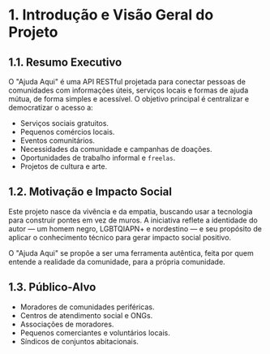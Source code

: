 # 1. Introdução e Visão Geral do Projeto

## 1.1. Resumo Executivo

O "Ajuda Aqui" é uma API RESTful projetada para conectar pessoas de comunidades com informações úteis, serviços locais e formas de ajuda mútua, de forma simples e acessível. O objetivo principal é centralizar e democratizar o acesso a:

* Serviços sociais gratuitos.
* Pequenos comércios locais.
* Eventos comunitários.
* Necessidades da comunidade e campanhas de doações.
* Oportunidades de trabalho informal e `freelas`.
* Projetos de cultura e arte.

## 1.2. Motivação e Impacto Social

Este projeto nasce da vivência e da empatia, buscando usar a tecnologia para construir pontes em vez de muros. A iniciativa reflete a identidade do autor — um homem negro, LGBTQIAPN+ e nordestino — e seu propósito de aplicar o conhecimento técnico para gerar impacto social positivo.

O "Ajuda Aqui" se propõe a ser uma ferramenta autêntica, feita por quem entende a realidade da comunidade, para a própria comunidade.

## 1.3. Público-Alvo

* Moradores de comunidades periféricas.
* Centros de atendimento social e ONGs.
* Associações de moradores.
* Pequenos comerciantes e voluntários locais.
* Síndicos de conjuntos abitacionais.